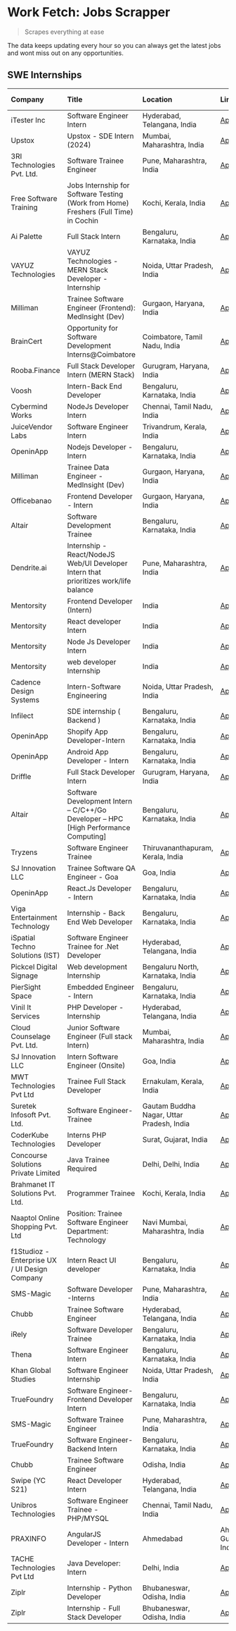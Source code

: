 # Work Fetch: Jobs Scrapper
> Scrapes everything at ease

The data keeps updating every hour so you can always get the latest jobs and wont miss out on any opportunities.

## SWE Internships
<!--START_SECTION:workfetch-->
| Company                                       | Title                                                                                | Location                                  | Link                                                                                                                                                                                                                                                                                                            | Date Posted   |
|:----------------------------------------------|:-------------------------------------------------------------------------------------|:------------------------------------------|:----------------------------------------------------------------------------------------------------------------------------------------------------------------------------------------------------------------------------------------------------------------------------------------------------------------|:--------------|
| iTester Inc                                   | Software Engineer Intern                                                             | Hyderabad, Telangana, India               | [Apply](https://in.linkedin.com/jobs/view/software-engineer-intern-at-itester-inc-3823727046?refId=rS96A8XMWr4SctZPK6f5rg%3D%3D&trackingId=LxGDZrzeQ1RLYWQ8dckuUw%3D%3D&position=9&pageNum=3&trk=public_jobs_jserp-result_search-card)                                                                          | 2024-02-12    |
| Upstox                                        | Upstox - SDE Intern (2024)                                                           | Mumbai, Maharashtra, India                | [Apply](https://in.linkedin.com/jobs/view/upstox-sde-intern-2024-at-upstox-3826556183?refId=fmSG2%2B3w3i%2FJ5QPVhX6K%2Fw%3D%3D&trackingId=GvtUYZa4%2FVqhUurEB6C2DQ%3D%3D&position=4&pageNum=0&trk=public_jobs_jserp-result_search-card)                                                                         | 2024-02-10    |
| 3RI Technologies Pvt. Ltd.                    | Software Trainee Engineer                                                            | Pune, Maharashtra, India                  | [Apply](https://in.linkedin.com/jobs/view/software-trainee-engineer-at-3ri-technologies-pvt-ltd-3826557054?refId=myT5nUivRzwP0jvyjAPMBA%3D%3D&trackingId=o9evmUouncpACk082hEDAA%3D%3D&position=4&pageNum=1&trk=public_jobs_jserp-result_search-card)                                                            | 2024-02-10    |
| Free Software Training                        | Jobs Internship for Software Testing (Work from Home) Freshers (Full Time) in Cochin | Kochi, Kerala, India                      | [Apply](https://in.linkedin.com/jobs/view/jobs-internship-for-software-testing-work-from-home-freshers-full-time-in-cochin-at-free-software-training-3826557030?refId=u5F%2Fn%2FvcXfKeFk3X9hIvxw%3D%3D&trackingId=orUX9%2FIgoYaxR43EtSzfVA%3D%3D&position=3&pageNum=2&trk=public_jobs_jserp-result_search-card) | 2024-02-10    |
| Ai Palette                                    | Full Stack Intern                                                                    | Bengaluru, Karnataka, India               | [Apply](https://in.linkedin.com/jobs/view/full-stack-intern-at-ai-palette-3827091353?refId=rS96A8XMWr4SctZPK6f5rg%3D%3D&trackingId=9cQitqDoKeJ8L%2FQ3OvqVOw%3D%3D&position=2&pageNum=3&trk=public_jobs_jserp-result_search-card)                                                                                | 2024-02-10    |
| VAYUZ Technologies                            | VAYUZ Technologies - MERN Stack Developer - Internship                               | Noida, Uttar Pradesh, India               | [Apply](https://in.linkedin.com/jobs/view/vayuz-technologies-mern-stack-developer-internship-at-vayuz-technologies-3822619356?refId=rS96A8XMWr4SctZPK6f5rg%3D%3D&trackingId=h3jf9IQPyAvtZs6QT3UYDg%3D%3D&position=15&pageNum=3&trk=public_jobs_jserp-result_search-card)                                        | 2024-02-10    |
| Milliman                                      | Trainee Software Engineer (Frontend): MedInsight (Dev)                               | Gurgaon, Haryana, India                   | [Apply](https://in.linkedin.com/jobs/view/trainee-software-engineer-frontend-medinsight-dev-at-milliman-3792874280?refId=fmSG2%2B3w3i%2FJ5QPVhX6K%2Fw%3D%3D&trackingId=l0PlCvW4uaxpW4LBYbx04g%3D%3D&position=17&pageNum=0&trk=public_jobs_jserp-result_search-card)                                             | 2024-02-09    |
| BrainCert                                     | Opportunity for Software Development Interns@Coimbatore                              | Coimbatore, Tamil Nadu, India             | [Apply](https://in.linkedin.com/jobs/view/opportunity-for-software-development-interns%40coimbatore-at-braincert-3826095058?refId=fmSG2%2B3w3i%2FJ5QPVhX6K%2Fw%3D%3D&trackingId=7abxeacrCoyfh1kldaLl%2BA%3D%3D&position=21&pageNum=0&trk=public_jobs_jserp-result_search-card)                                  | 2024-02-09    |
| Rooba.Finance                                 | Full Stack Developer Intern (MERN Stack)                                             | Gurugram, Haryana, India                  | [Apply](https://in.linkedin.com/jobs/view/full-stack-developer-intern-mern-stack-at-rooba-finance-3821059400?refId=u5F%2Fn%2FvcXfKeFk3X9hIvxw%3D%3D&trackingId=VbJAnXCWBureeOFHF%2FVVLw%3D%3D&position=2&pageNum=2&trk=public_jobs_jserp-result_search-card)                                                    | 2024-02-09    |
| Voosh                                         | Intern-Back End Developer                                                            | Bengaluru, Karnataka, India               | [Apply](https://in.linkedin.com/jobs/view/intern-back-end-developer-at-voosh-3820497353?refId=u5F%2Fn%2FvcXfKeFk3X9hIvxw%3D%3D&trackingId=pEWRE%2FBvei7Ej9h5BmvscQ%3D%3D&position=8&pageNum=2&trk=public_jobs_jserp-result_search-card)                                                                         | 2024-02-08    |
| Cybermind Works                               | NodeJs Developer Intern                                                              | Chennai, Tamil Nadu, India                | [Apply](https://in.linkedin.com/jobs/view/nodejs-developer-intern-at-cybermind-works-3821014990?refId=rS96A8XMWr4SctZPK6f5rg%3D%3D&trackingId=0txMV8wmdsKphYPvCOuUyQ%3D%3D&position=16&pageNum=3&trk=public_jobs_jserp-result_search-card)                                                                      | 2024-02-08    |
| JuiceVendor Labs                              | Software Engineer Intern                                                             | Trivandrum, Kerala, India                 | [Apply](https://in.linkedin.com/jobs/view/software-engineer-intern-at-juicevendor-labs-3823487440?refId=myT5nUivRzwP0jvyjAPMBA%3D%3D&trackingId=VlOtPYUsg%2FgKVE2by1Ko6w%3D%3D&position=23&pageNum=1&trk=public_jobs_jserp-result_search-card)                                                                  | 2024-02-07    |
| OpeninApp                                     | Nodejs Developer - Intern                                                            | Bengaluru, Karnataka, India               | [Apply](https://in.linkedin.com/jobs/view/nodejs-developer-intern-at-openinapp-3822599762?refId=myT5nUivRzwP0jvyjAPMBA%3D%3D&trackingId=vdXY%2BSgZNWTdVb%2FCuKB8Zg%3D%3D&position=8&pageNum=1&trk=public_jobs_jserp-result_search-card)                                                                         | 2024-02-05    |
| Milliman                                      | Trainee Data Engineer - MedInsight (Dev)                                             | Gurgaon, Haryana, India                   | [Apply](https://in.linkedin.com/jobs/view/trainee-data-engineer-medinsight-dev-at-milliman-3789275187?refId=u5F%2Fn%2FvcXfKeFk3X9hIvxw%3D%3D&trackingId=dTSr2YXcIem%2FdjUuYAZcUw%3D%3D&position=11&pageNum=2&trk=public_jobs_jserp-result_search-card)                                                          | 2024-02-01    |
| Officebanao                                   | Frontend Developer - Intern                                                          | Gurgaon, Haryana, India                   | [Apply](https://in.linkedin.com/jobs/view/frontend-developer-intern-at-officebanao-3822614063?refId=fmSG2%2B3w3i%2FJ5QPVhX6K%2Fw%3D%3D&trackingId=SVKxBKbMQFFCpQTquIaZJw%3D%3D&position=8&pageNum=0&trk=public_jobs_jserp-result_search-card)                                                                   | 2024-01-31    |
| Altair                                        | Software Development Trainee                                                         | Bengaluru, Karnataka, India               | [Apply](https://in.linkedin.com/jobs/view/software-development-trainee-at-altair-3817606202?refId=fmSG2%2B3w3i%2FJ5QPVhX6K%2Fw%3D%3D&trackingId=pM241rQeMCYjT63VOGR0ZA%3D%3D&position=22&pageNum=0&trk=public_jobs_jserp-result_search-card)                                                                    | 2024-01-31    |
| Dendrite.ai                                   | Internship - React/NodeJS Web/UI Developer Intern that prioritizes work/life balance | Pune, Maharashtra, India                  | [Apply](https://in.linkedin.com/jobs/view/internship-react-nodejs-web-ui-developer-intern-that-prioritizes-work-life-balance-at-dendrite-ai-3818948068?refId=myT5nUivRzwP0jvyjAPMBA%3D%3D&trackingId=zfghnl%2FE2W8YqJtMG7D0og%3D%3D&position=9&pageNum=1&trk=public_jobs_jserp-result_search-card)              | 2024-01-31    |
| Mentorsity                                    | Frontend Developer (Intern)                                                          | India                                     | [Apply](https://in.linkedin.com/jobs/view/frontend-developer-intern-at-mentorsity-3820303627?refId=myT5nUivRzwP0jvyjAPMBA%3D%3D&trackingId=AJUTU4D%2B%2B%2FCe7efVMuc8AA%3D%3D&position=11&pageNum=1&trk=public_jobs_jserp-result_search-card)                                                                   | 2024-01-31    |
| Mentorsity                                    | React developer Intern                                                               | India                                     | [Apply](https://in.linkedin.com/jobs/view/react-developer-intern-at-mentorsity-3820308129?refId=myT5nUivRzwP0jvyjAPMBA%3D%3D&trackingId=LLJ4hj7ZPNxFgrczMnj0eQ%3D%3D&position=13&pageNum=1&trk=public_jobs_jserp-result_search-card)                                                                            | 2024-01-31    |
| Mentorsity                                    | Node Js Developer Intern                                                             | India                                     | [Apply](https://in.linkedin.com/jobs/view/node-js-developer-intern-at-mentorsity-3820307183?refId=u5F%2Fn%2FvcXfKeFk3X9hIvxw%3D%3D&trackingId=6Tamtgk7IcM08CGgpO81Dg%3D%3D&position=7&pageNum=2&trk=public_jobs_jserp-result_search-card)                                                                       | 2024-01-31    |
| Mentorsity                                    | web developer Internship                                                             | India                                     | [Apply](https://in.linkedin.com/jobs/view/web-developer-internship-at-mentorsity-3820307182?refId=rS96A8XMWr4SctZPK6f5rg%3D%3D&trackingId=5Dx1A5gHduSOGoFcjnTG0w%3D%3D&position=23&pageNum=3&trk=public_jobs_jserp-result_search-card)                                                                          | 2024-01-31    |
| Cadence Design Systems                        | Intern-Software Engineering                                                          | Noida, Uttar Pradesh, India               | [Apply](https://in.linkedin.com/jobs/view/intern-software-engineering-at-cadence-design-systems-3794689056?refId=u5F%2Fn%2FvcXfKeFk3X9hIvxw%3D%3D&trackingId=D7VXj3ri6j5wuFPmhn1JbQ%3D%3D&position=21&pageNum=2&trk=public_jobs_jserp-result_search-card)                                                       | 2024-01-27    |
| Infilect                                      | SDE internship ( Backend )                                                           | Bengaluru, Karnataka, India               | [Apply](https://in.linkedin.com/jobs/view/sde-internship-backend-at-infilect-3815120558?refId=fmSG2%2B3w3i%2FJ5QPVhX6K%2Fw%3D%3D&trackingId=bWtXIQt%2Boj5%2FcrQCFQm13w%3D%3D&position=25&pageNum=0&trk=public_jobs_jserp-result_search-card)                                                                    | 2024-01-25    |
| OpeninApp                                     | Shopify App Developer-Intern                                                         | Bengaluru, Karnataka, India               | [Apply](https://in.linkedin.com/jobs/view/shopify-app-developer-intern-at-openinapp-3814301518?refId=rS96A8XMWr4SctZPK6f5rg%3D%3D&trackingId=iTWJFFmCLr1HrzSYJtillg%3D%3D&position=25&pageNum=3&trk=public_jobs_jserp-result_search-card)                                                                       | 2024-01-25    |
| OpeninApp                                     | Android App Developer - Intern                                                       | Bengaluru, Karnataka, India               | [Apply](https://in.linkedin.com/jobs/view/android-app-developer-intern-at-openinapp-3813404472?refId=rS96A8XMWr4SctZPK6f5rg%3D%3D&trackingId=FdX6wisPXvhV6ZROoKsHqQ%3D%3D&position=4&pageNum=3&trk=public_jobs_jserp-result_search-card)                                                                        | 2024-01-24    |
| Driffle                                       | Full Stack Developer Intern                                                          | Gurugram, Haryana, India                  | [Apply](https://in.linkedin.com/jobs/view/full-stack-developer-intern-at-driffle-3808002837?refId=myT5nUivRzwP0jvyjAPMBA%3D%3D&trackingId=xL5Y5PhHrzkMIEAAbwtt7w%3D%3D&position=18&pageNum=1&trk=public_jobs_jserp-result_search-card)                                                                          | 2024-01-22    |
| Altair                                        | Software Development Intern – C/C++/Go Developer – HPC [High Performance Computing]  | Bengaluru, Karnataka, India               | [Apply](https://in.linkedin.com/jobs/view/software-development-intern-%E2%80%93-c-c%2B%2B-go-developer-%E2%80%93-hpc-high-performance-computing-at-altair-3809167074?refId=rS96A8XMWr4SctZPK6f5rg%3D%3D&trackingId=tB96ShagqQ4joWHDztf94Q%3D%3D&position=11&pageNum=3&trk=public_jobs_jserp-result_search-card) | 2024-01-19    |
| Tryzens                                       | Software Engineer Trainee                                                            | Thiruvananthapuram, Kerala, India         | [Apply](https://in.linkedin.com/jobs/view/software-engineer-trainee-at-tryzens-3809363491?refId=fmSG2%2B3w3i%2FJ5QPVhX6K%2Fw%3D%3D&trackingId=0YL0g7mz4VLgaqYCidbM9Q%3D%3D&position=19&pageNum=0&trk=public_jobs_jserp-result_search-card)                                                                      | 2024-01-18    |
| SJ Innovation LLC                             | Trainee Software QA Engineer - Goa                                                   | Goa, India                                | [Apply](https://in.linkedin.com/jobs/view/trainee-software-qa-engineer-goa-at-sj-innovation-llc-3804578231?refId=rS96A8XMWr4SctZPK6f5rg%3D%3D&trackingId=ZeFw9w4VhpbEk53NTNbyqQ%3D%3D&position=12&pageNum=3&trk=public_jobs_jserp-result_search-card)                                                           | 2024-01-18    |
| OpeninApp                                     | React.Js Developer - Intern                                                          | Bengaluru, Karnataka, India               | [Apply](https://in.linkedin.com/jobs/view/react-js-developer-intern-at-openinapp-3808475343?refId=fmSG2%2B3w3i%2FJ5QPVhX6K%2Fw%3D%3D&trackingId=EZei8bMtmmLMZWaFkqEwQw%3D%3D&position=23&pageNum=0&trk=public_jobs_jserp-result_search-card)                                                                    | 2024-01-17    |
| Viga Entertainment Technology                 | Internship - Back End Web Developer                                                  | Bengaluru, Karnataka, India               | [Apply](https://in.linkedin.com/jobs/view/internship-back-end-web-developer-at-viga-entertainment-technology-3817712040?refId=rS96A8XMWr4SctZPK6f5rg%3D%3D&trackingId=1TVglTliT4C5adfNp7sz3A%3D%3D&position=18&pageNum=3&trk=public_jobs_jserp-result_search-card)                                              | 2024-01-17    |
| iSpatial Techno Solutions (IST)               | Software Engineer Trainee for .Net Developer                                         | Hyderabad, Telangana, India               | [Apply](https://in.linkedin.com/jobs/view/software-engineer-trainee-for-net-developer-at-ispatial-techno-solutions-ist-3826984352?refId=u5F%2Fn%2FvcXfKeFk3X9hIvxw%3D%3D&trackingId=1Q2P9e3Lpn9%2FGs3z1lS7ew%3D%3D&position=23&pageNum=2&trk=public_jobs_jserp-result_search-card)                              | 2024-01-16    |
| Pickcel Digital Signage                       | Web development Internship                                                           | Bengaluru North, Karnataka, India         | [Apply](https://in.linkedin.com/jobs/view/web-development-internship-at-pickcel-digital-signage-3826062393?refId=myT5nUivRzwP0jvyjAPMBA%3D%3D&trackingId=Fpf2nQXT6RDYXOX1V0kSug%3D%3D&position=16&pageNum=1&trk=public_jobs_jserp-result_search-card)                                                           | 2024-01-15    |
| PierSight Space                               | Embedded Engineer - Intern                                                           | Bengaluru, Karnataka, India               | [Apply](https://in.linkedin.com/jobs/view/embedded-engineer-intern-at-piersight-space-3806791043?refId=rS96A8XMWr4SctZPK6f5rg%3D%3D&trackingId=ZPt3tAbGq40rQxVefcN8Xg%3D%3D&position=19&pageNum=3&trk=public_jobs_jserp-result_search-card)                                                                     | 2024-01-15    |
| Vinil It Services                             | PHP Developer - Internship                                                           | Hyderabad, Telangana, India               | [Apply](https://in.linkedin.com/jobs/view/php-developer-internship-at-vinil-it-services-3802010061?refId=u5F%2Fn%2FvcXfKeFk3X9hIvxw%3D%3D&trackingId=JbamwlPYXUDWdpwx0UztUg%3D%3D&position=14&pageNum=2&trk=public_jobs_jserp-result_search-card)                                                               | 2024-01-14    |
| Cloud Counselage Pvt. Ltd.                    | Junior Software Engineer (Full stack Intern)                                         | Mumbai, Maharashtra, India                | [Apply](https://in.linkedin.com/jobs/view/junior-software-engineer-full-stack-intern-at-cloud-counselage-pvt-ltd-3803132814?refId=myT5nUivRzwP0jvyjAPMBA%3D%3D&trackingId=66VAfoYVLXtFrlYlRpq9gg%3D%3D&position=3&pageNum=1&trk=public_jobs_jserp-result_search-card)                                           | 2024-01-11    |
| SJ Innovation LLC                             | Intern Software Engineer (Onsite)                                                    | Goa, India                                | [Apply](https://in.linkedin.com/jobs/view/intern-software-engineer-onsite-at-sj-innovation-llc-3799959011?refId=myT5nUivRzwP0jvyjAPMBA%3D%3D&trackingId=5Z%2FfVH2EqQbdgfJZcuNS1g%3D%3D&position=12&pageNum=1&trk=public_jobs_jserp-result_search-card)                                                          | 2024-01-11    |
| MWT Technologies Pvt Ltd                      | Trainee Full Stack Developer                                                         | Ernakulam, Kerala, India                  | [Apply](https://in.linkedin.com/jobs/view/trainee-full-stack-developer-at-mwt-technologies-pvt-ltd-3800921715?refId=fmSG2%2B3w3i%2FJ5QPVhX6K%2Fw%3D%3D&trackingId=sS%2BzJ%2B16NcU4ybNLTthEsQ%3D%3D&position=5&pageNum=0&trk=public_jobs_jserp-result_search-card)                                               | 2024-01-09    |
| Suretek Infosoft Pvt. Ltd.                    | Software Engineer-Trainee                                                            | Gautam Buddha Nagar, Uttar Pradesh, India | [Apply](https://in.linkedin.com/jobs/view/software-engineer-trainee-at-suretek-infosoft-pvt-ltd-3800934643?refId=fmSG2%2B3w3i%2FJ5QPVhX6K%2Fw%3D%3D&trackingId=umLk%2BXxfY3BLUaLMtfVJbw%3D%3D&position=9&pageNum=0&trk=public_jobs_jserp-result_search-card)                                                    | 2024-01-09    |
| CoderKube Technologies                        | Interns PHP Developer                                                                | Surat, Gujarat, India                     | [Apply](https://in.linkedin.com/jobs/view/interns-php-developer-at-coderkube-technologies-3800923432?refId=myT5nUivRzwP0jvyjAPMBA%3D%3D&trackingId=KACIXW%2B%2F1uYl7n7r4PRTAQ%3D%3D&position=22&pageNum=1&trk=public_jobs_jserp-result_search-card)                                                             | 2024-01-09    |
| Concourse Solutions Private Limited           | Java Trainee Required                                                                | Delhi, Delhi, India                       | [Apply](https://in.linkedin.com/jobs/view/java-trainee-required-at-concourse-solutions-private-limited-3800941190?refId=rS96A8XMWr4SctZPK6f5rg%3D%3D&trackingId=eOY9T2AJQdBUsAYTAzii%2Fw%3D%3D&position=1&pageNum=3&trk=public_jobs_jserp-result_search-card)                                                   | 2024-01-09    |
| Brahmanet IT Solutions Pvt. Ltd.              | Programmer Trainee                                                                   | Kochi, Kerala, India                      | [Apply](https://in.linkedin.com/jobs/view/programmer-trainee-at-brahmanet-it-solutions-pvt-ltd-3800931078?refId=rS96A8XMWr4SctZPK6f5rg%3D%3D&trackingId=U1hzGaaS4Qcsj0Y9AFDECg%3D%3D&position=20&pageNum=3&trk=public_jobs_jserp-result_search-card)                                                            | 2024-01-09    |
| Naaptol Online Shopping Pvt. Ltd              | Position: Trainee Software Engineer Department: Technology                           | Navi Mumbai, Maharashtra, India           | [Apply](https://in.linkedin.com/jobs/view/position-trainee-software-engineer-department-technology-at-naaptol-online-shopping-pvt-ltd-3800921007?refId=rS96A8XMWr4SctZPK6f5rg%3D%3D&trackingId=Hvks6iNLt6XzUPnQNK7dZA%3D%3D&position=21&pageNum=3&trk=public_jobs_jserp-result_search-card)                     | 2024-01-09    |
| f1Studioz - Enterprise UX / UI Design Company | Intern React UI developer                                                            | Bengaluru, Karnataka, India               | [Apply](https://in.linkedin.com/jobs/view/intern-react-ui-developer-at-f1studioz-enterprise-ux-ui-design-company-3796354738?refId=fmSG2%2B3w3i%2FJ5QPVhX6K%2Fw%3D%3D&trackingId=4gof7tZlWUAjfNJp2b8nJw%3D%3D&position=7&pageNum=0&trk=public_jobs_jserp-result_search-card)                                     | 2024-01-08    |
| SMS-Magic                                     | Software Developer -Interns                                                          | Pune, Maharashtra, India                  | [Apply](https://in.linkedin.com/jobs/view/software-developer-interns-at-sms-magic-3799485343?refId=myT5nUivRzwP0jvyjAPMBA%3D%3D&trackingId=R9gFF%2BCgVJaHX4fUwaaDyA%3D%3D&position=6&pageNum=1&trk=public_jobs_jserp-result_search-card)                                                                        | 2024-01-05    |
| Chubb                                         | Trainee Software Engineer                                                            | Hyderabad, Telangana, India               | [Apply](https://in.linkedin.com/jobs/view/trainee-software-engineer-at-chubb-3811550279?refId=u5F%2Fn%2FvcXfKeFk3X9hIvxw%3D%3D&trackingId=IUuQCldjD4kxay3rW89Taw%3D%3D&position=18&pageNum=2&trk=public_jobs_jserp-result_search-card)                                                                          | 2023-12-28    |
| iRely                                         | Software Developer Trainee                                                           | Bengaluru, Karnataka, India               | [Apply](https://in.linkedin.com/jobs/view/software-developer-trainee-at-irely-3801577534?refId=fmSG2%2B3w3i%2FJ5QPVhX6K%2Fw%3D%3D&trackingId=1dYB%2BmMKuAJNnEyVe2iyPg%3D%3D&position=11&pageNum=0&trk=public_jobs_jserp-result_search-card)                                                                     | 2023-12-22    |
| Thena                                         | Software Engineer Intern                                                             | Bengaluru, Karnataka, India               | [Apply](https://in.linkedin.com/jobs/view/software-engineer-intern-at-thena-3778731751?refId=fmSG2%2B3w3i%2FJ5QPVhX6K%2Fw%3D%3D&trackingId=KnWnLvRkBbBO6pdSPKWxLw%3D%3D&position=16&pageNum=0&trk=public_jobs_jserp-result_search-card)                                                                         | 2023-12-05    |
| Khan Global Studies                           | Software Engineer Internship                                                         | Noida, Uttar Pradesh, India               | [Apply](https://in.linkedin.com/jobs/view/software-engineer-internship-at-khan-global-studies-3766942197?refId=myT5nUivRzwP0jvyjAPMBA%3D%3D&trackingId=HIu2H9uEZ9Kl9tKguVxVOA%3D%3D&position=20&pageNum=1&trk=public_jobs_jserp-result_search-card)                                                             | 2023-11-27    |
| TrueFoundry                                   | Software Engineer- Frontend Developer Intern                                         | Bengaluru, Karnataka, India               | [Apply](https://in.linkedin.com/jobs/view/software-engineer-frontend-developer-intern-at-truefoundry-3790095058?refId=fmSG2%2B3w3i%2FJ5QPVhX6K%2Fw%3D%3D&trackingId=byY%2FqJIb%2Bmzfp3R9GFnAfQ%3D%3D&position=13&pageNum=0&trk=public_jobs_jserp-result_search-card)                                            | 2023-11-24    |
| SMS-Magic                                     | Software Trainee Engineer                                                            | Pune, Maharashtra, India                  | [Apply](https://in.linkedin.com/jobs/view/software-trainee-engineer-at-sms-magic-3761409781?refId=myT5nUivRzwP0jvyjAPMBA%3D%3D&trackingId=yzT9SZWgZPFZb6lMqOSQ1A%3D%3D&position=10&pageNum=1&trk=public_jobs_jserp-result_search-card)                                                                          | 2023-11-16    |
| TrueFoundry                                   | Software Engineer-Backend Intern                                                     | Bengaluru, Karnataka, India               | [Apply](https://in.linkedin.com/jobs/view/software-engineer-backend-intern-at-truefoundry-3779508170?refId=myT5nUivRzwP0jvyjAPMBA%3D%3D&trackingId=x6s%2FR3BlQ%2FVq9R2YbtH%2Fxg%3D%3D&position=5&pageNum=1&trk=public_jobs_jserp-result_search-card)                                                            | 2023-11-10    |
| Chubb                                         | Trainee Software Engineer                                                            | Odisha, India                             | [Apply](https://in.linkedin.com/jobs/view/trainee-software-engineer-at-chubb-3756335100?refId=rS96A8XMWr4SctZPK6f5rg%3D%3D&trackingId=izG75yIpASrtEw%2FNrX8nmg%3D%3D&position=13&pageNum=3&trk=public_jobs_jserp-result_search-card)                                                                            | 2023-11-02    |
| Swipe (YC S21)                                | React Developer Intern                                                               | Hyderabad, Telangana, India               | [Apply](https://in.linkedin.com/jobs/view/react-developer-intern-at-swipe-yc-s21-3737600089?refId=fmSG2%2B3w3i%2FJ5QPVhX6K%2Fw%3D%3D&trackingId=AezObXtZKgMhkzSFg05CPw%3D%3D&position=18&pageNum=0&trk=public_jobs_jserp-result_search-card)                                                                    | 2023-10-13    |
| Unibros Technologies                          | Software Engineer Trainee - PHP/MYSQL                                                | Chennai, Tamil Nadu, India                | [Apply](https://in.linkedin.com/jobs/view/software-engineer-trainee-php-mysql-at-unibros-technologies-3656599241?refId=fmSG2%2B3w3i%2FJ5QPVhX6K%2Fw%3D%3D&trackingId=hs7V%2F4Nd5EoIWMz3sr%2BnBA%3D%3D&position=12&pageNum=0&trk=public_jobs_jserp-result_search-card)                                           | 2023-06-12    |
| PRAXINFO                                      | AngularJS Developer - Intern | Ahmedabad                                             | Ahmedabad, Gujarat, India                 | [Apply](https://in.linkedin.com/jobs/view/angularjs-developer-intern-ahmedabad-at-praxinfo-3656594961?refId=rS96A8XMWr4SctZPK6f5rg%3D%3D&trackingId=TrsdI3tHh8tM%2Bdi%2BQ4qlVQ%3D%3D&position=3&pageNum=3&trk=public_jobs_jserp-result_search-card)                                                             | 2023-06-12    |
| TACHE Technologies Pvt Ltd                    | Java Developer: Intern                                                               | Delhi, India                              | [Apply](https://in.linkedin.com/jobs/view/java-developer-intern-at-tache-technologies-pvt-ltd-3627622735?refId=u5F%2Fn%2FvcXfKeFk3X9hIvxw%3D%3D&trackingId=UAkOo51%2B4JzMhAE%2FOrcYqg%3D%3D&position=4&pageNum=2&trk=public_jobs_jserp-result_search-card)                                                      | 2023-06-06    |
| Ziplr                                         | Internship - Python Developer                                                        | Bhubaneswar, Odisha, India                | [Apply](https://in.linkedin.com/jobs/view/internship-python-developer-at-ziplr-3645677592?refId=myT5nUivRzwP0jvyjAPMBA%3D%3D&trackingId=N1hpu6gsHZTFuElCTaQXpA%3D%3D&position=21&pageNum=1&trk=public_jobs_jserp-result_search-card)                                                                            | 2023-06-02    |
| Ziplr                                         | Internship - Full Stack Developer                                                    | Bhubaneswar, Odisha, India                | [Apply](https://in.linkedin.com/jobs/view/internship-full-stack-developer-at-ziplr-3645675705?refId=u5F%2Fn%2FvcXfKeFk3X9hIvxw%3D%3D&trackingId=xvTqEmiupXu68CBN75aDeA%3D%3D&position=19&pageNum=2&trk=public_jobs_jserp-result_search-card)                                                                    | 2023-06-02    |
<!--END_SECTION:workfetch-->
